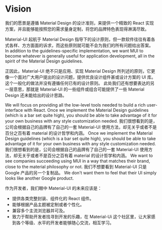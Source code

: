 # Vision

<p class="description">我们的愿景是遵循 Material Design 的设计准则，来提供一个精致的 React 实现方案，并且能够能按照您的需求量身定制，将您的品牌特色表现得淋漓尽致。</p>

Material-UI 起航于 Material Design 指导下的设计原则，但一款软件往往有着各式各样、方方面面的诉求，而这些原则就可能不会为我们的所有问题给出答案。 In addition to the guidelines-specific implementation, we want MUI to become whatever is generally useful for application development, all in the spirit of the Material Design guidelines.

正因此，Material-UI 绝不只是应用、实现 Material Design 所列述的原则，它更像一个面对广大用户提出的设计问题，提供优良设计组件甚或设计方案的 UI 库。 这个一般化的做法并没有遵循任何已有的设计原则。 此处我们还有想要表达的另一层意思，那就是 Material-UI 的一些组件或组合可能提供了一些 Material Design 还未能给出的设计思路。

We will focus on providing all the low-level tools needed to build a rich user-interface with React. Once we implement the Material Design guidelines (which is a bar set quite high), you should be able to take advantage of it for your own business with any style customization needed. 我们很想看到的是，公司会根据自己的品牌有了自己的一套 Material-UI 使用方法，却无关乎或者不是百分之百有着 material 的设计哲学和内涵。 Once we implement the Material Design guidelines (which is a bar set quite high), you should be able to take advantage of it for your own business with any style customization needed. 我们很想看到的是，公司会根据自己的品牌有了自己的一套 Material-UI 使用方法，却无关乎或者不是百分之百有着 material 的设计哲学和内涵。 We want to see companies succeeding using MUI in a way that matches their brand, close to the material philosophy or not. 我们不想要看到 Material-UI 只是 Google 产品的另一个复制品。 We don't want them to feel that their UI simply looks like another Google product.

作为开发者，我们眼中 Material-UI 的未来应该是：

- 提供各类完整封装、组件化的 React 组件。
- 能够根据产品主题被定制或者个性化。
- 兼容多个主流浏览器并可及。
- 致力于帮助开发者找寻到开发的乐趣，在 Material-Ui 这个社区里，让大家感到各个等级、水平的开发者能够随心交流，相互学习。

